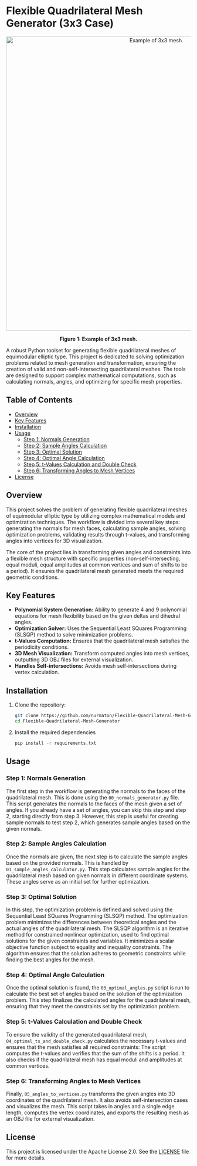 # Flexible Quadrilateral Mesh Generator (3x3 Case)

<p align="center">
  <img src="./pics/01.svg" alt="Example of 3x3 mesh" width="800"/>
</p>

<p align="center"><strong>Figure 1: Example of 3x3 mesh.</strong></p>


A robust Python toolset for generating flexible quadrilateral meshes of equimodular elliptic type. This project is dedicated to solving optimization problems related to mesh generation and transformation, ensuring the creation of valid and non-self-intersecting quadrilateral meshes. The tools are designed to support complex mathematical computations, such as calculating normals, angles, and optimizing for specific mesh properties.

## Table of Contents
- [Overview](#overview)
- [Key Features](#key-features)
- [Installation](#installation)
- [Usage](#usage)
  - [Step 1: Normals Generation](#step-1-normals-generation)
  - [Step 2: Sample Angles Calculation](#step-2-sample-angles-calculation)
  - [Step 3: Optimal Solution](#step-3-optimal-solution)
  - [Step 4: Optimal Angle Calculation](#step-4-optimal-angle-calculation)
  - [Step 5: t-Values Calculation and Double Check](#step-5-t-values-calculation-and-double-check)
  - [Step 6: Transforming Angles to Mesh Vertices](#step-6-transforming-angles-to-mesh-vertices)
- [License](#license)

## Overview
This project solves the problem of generating flexible quadrilateral meshes of equimodular elliptic type by utilizing complex mathematical models and optimization techniques. The workflow is divided into several key steps: generating the normals for mesh faces, calculating sample angles, solving optimization problems, validating results through t-values, and transforming angles into vertices for 3D visualization.

The core of the project lies in transforming given angles and constraints into a flexible mesh structure with specific properties (non-self-intersecting, equal moduli, equal amplitudes at common vertices and sum of shifts to be a period). It ensures the quadrilateral mesh generated meets the required geometric conditions.

## Key Features
- **Polynomial System Generation:** Ability to generate 4 and 9 polynomial equations for mesh flexibility based on the given deltas and dihedral angles.
- **Optimization Solver:** Uses the Sequential Least SQuares Programming (SLSQP) method to solve minimization problems.
- **t-Values Computation:** Ensures that the quadrilateral mesh satisfies the periodicity conditions.
- **3D Mesh Visualization:** Transform computed angles into mesh vertices, outputting 3D OBJ files for external visualization.
- **Handles Self-intersections:** Avoids mesh self-intersections during vertex calculation.

## Installation
1. Clone the repository:

   ```bash
   git clone https://github.com/nurmaton/Flexible-Quadrilateral-Mesh-Generator.git
   cd Flexible-Quadrilateral-Mesh-Generator
   ```
2. Install the required dependencies
   ```bash
   pip install -r requirements.txt
   ```


   
## Usage

### Step 1: Normals Generation
The first step in the workflow is generating the normals to the faces of the quadrilateral mesh. This is done using the `00_normals_generator.py` file. This script generates the normals to the faces of the mesh given a set of angles. If you already have a set of angles, you can skip this step and step 2, starting directly from step 3. However, this step is useful for creating sample normals to test step 2, which generates sample angles based on the given normals.

### Step 2: Sample Angles Calculation
Once the normals are given, the next step is to calculate the sample angles based on the provided normals. This is handled by `01_sample_angles_calculator.py`. This step calculates sample angles for the quadrilateral mesh based on given normals in different coordinate systems. These angles serve as an initial set for further optimization. 

### Step 3: Optimal Solution
In this step, the optimization problem is defined and solved using the Sequential Least SQuares Programming (SLSQP) method. The optimization problem minimizes the differences between theoretical angles and the actual angles of the quadrilateral mesh. The SLSQP algorithm is an iterative method for constrained nonlinear optimization, used to find optimal solutions for the given constraints and variables. It minimizes a scalar objective function subject to equality and inequality constraints. The algorithm ensures that the solution adheres to geometric constraints while finding the best angles for the mesh.

### Step 4: Optimal Angle Calculation
Once the optimal solution is found, the `03_optimal_angles.py` script is run to calculate the best set of angles based on the solution of the optimization problem. This step finalizes the calculated angles for the quadrilateral mesh, ensuring that they meet the constraints set by the optimization problem.

### Step 5: t-Values Calculation and Double Check
To ensure the validity of the generated quadrilateral mesh, `04_optimal_ts_and_double_check.py` calculates the necessary t-values and ensures that the mesh satisfies all required constraints: The script computes the t-values and verifies that the sum of the shifts is a period. It also checks if the quadrilateral mesh has equal moduli and amplitudes at common vertices.

### Step 6: Transforming Angles to Mesh Vertices
Finally, `05_angles_to_vertices.py` transforms the given angles into 3D coordinates of the quadrilateral mesh. It also avoids self-intersection cases and visualizes the mesh. This script takes in angles and a single edge length, computes the vertex coordinates, and exports the resulting mesh as an OBJ file for external visualization.


## License

This project is licensed under the Apache License 2.0. See the [LICENSE](./LICENSE) file for more details.

